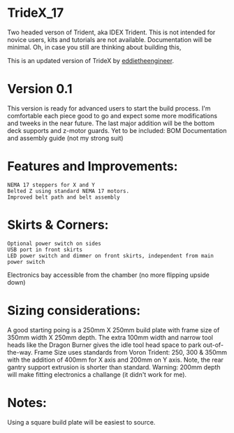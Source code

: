 # TrideX_17
Two headed verson of Trident, aka IDEX Trident.  This is not intended for novice users, kits and tutorials are not available.  Documentation will be minimal.  Oh, in case you still are thinking about building this, 

This is an updated version of TrideX by [eddietheengineer](https://github.com/FrankenVoron/Tridex).

# Version 0.1
This version is ready for advanced users to start the build process.  I'm comfortable each piece good to go and expect some more modifications and tweeks in the near future.  The last major addition will be the bottom deck supports and z-motor guards.
Yet to be included:
BOM
Documentation and assembly guide (not my strong suit)
# Features and Improvements:
```
NEMA 17 steppers for X and Y
Belted Z using standard NEMA 17 motors.
Improved belt path and belt assembly
```
# Skirts & Corners: 
```
Optional power switch on sides
USB port in front skirts
LED power switch and dimmer on front skirts, independent from main power switch
```
Electronics bay accessible from the chamber (no more flipping upside down)

# Sizing considerations:
A good starting poing is a 250mm X 250mm build plate with frame size of 350mm width X 250mm depth.
The extra 100mm width and narrow tool heads like the Dragon Burner gives the idle tool head space to park out-of-the-way.
Frame Size uses standards from Voron Trident: 250, 300 & 350mm with the addition of 400mm for X axis and 200mm on Y axis.  Note, the rear gantry support extrusion is shorter than standard.
Warning: 200mm depth will make fitting electronics a challange (it didn't work for me).

# Notes:
Using a square build plate will be easiest to source.


